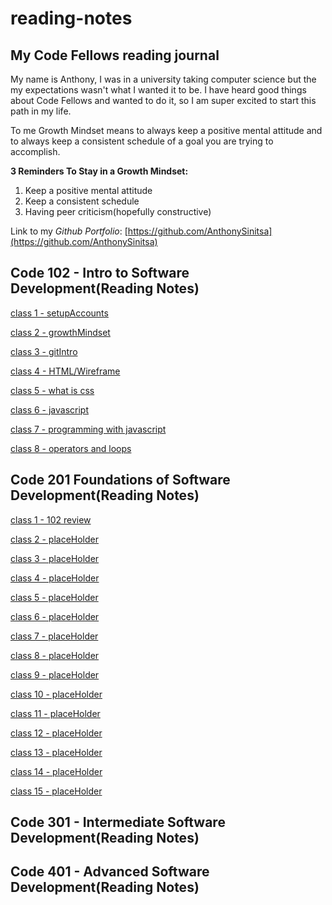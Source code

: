 # reading-notes

## My Code Fellows reading journal

My name is Anthony, I was in a university taking computer science but the my expectations wasn't what I wanted it to be. I have heard good things about Code Fellows and wanted to do it, so I am super excited to start this path in my life.

To me Growth Mindset means to always keep a positive mental attitude and to always keep a consistent schedule of a goal you are trying to accomplish.

**3 Reminders To Stay in a Growth Mindset:**

1. Keep a positive mental attitude
2. Keep a consistent schedule
3. Having peer criticism(hopefully constructive)

Link to my _Github Portfolio_: [https://github.com/AnthonySinitsa](https://github.com/AnthonySinitsa)

## Code 102 - Intro to Software Development(Reading Notes)

[class 1 - setupAccounts](102/102-1.md)

[class 2 - growthMindset](102/102-2.md)

[class 3 - gitIntro](102/102-3.md)

[class 4 - HTML/Wireframe](102/102-4.md)

[class 5 - what is css](102/102-5.md)

[class 6 - javascript](102/102-6.md)

[class 7 - programming with javascript](102/102-7.md)

[class 8 - operators and loops](102/102-8.md)

## Code 201 Foundations of Software Development(Reading Notes)

[class 1 - 102 review](201/201-1.md)

[class 2 - placeHolder](201/201-2.md)

[class 3 - placeHolder](201/201-3.md)

[class 4 - placeHolder](201/201-4.md)

[class 5 - placeHolder](201/201-5.md)

[class 6 - placeHolder](201/201-6.md)

[class 7 - placeHolder](201/201-7.md)

[class 8 - placeHolder](201/201-8.md)

[class 9 - placeHolder](201/201-9.md)

[class 10 - placeHolder](201/201-10.md)

[class 11 - placeHolder](201/201-11.md)

[class 12 - placeHolder](201/201-12.md)

[class 13 - placeHolder](201/201-13.md)

[class 14 - placeHolder](201/201-14.md)

[class 15 - placeHolder](201/201-15.md)

## Code 301 - Intermediate Software Development(Reading Notes)

## Code 401 - Advanced Software Development(Reading Notes)
